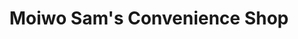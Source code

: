 ---
title: "Moiwo Sam's Convenience Shop"
url: /buedu/moiwo-sams-convenience-shop/
shop: convenience
---